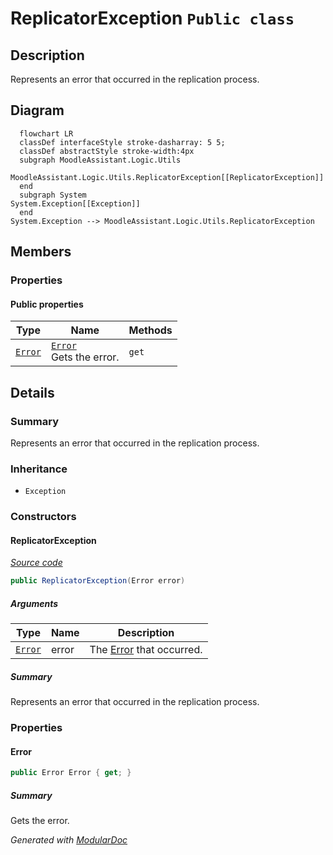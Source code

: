 # ReplicatorException `Public class`

## Description
Represents an error that occurred in the replication process.

## Diagram
```mermaid
  flowchart LR
  classDef interfaceStyle stroke-dasharray: 5 5;
  classDef abstractStyle stroke-width:4px
  subgraph MoodleAssistant.Logic.Utils
  MoodleAssistant.Logic.Utils.ReplicatorException[[ReplicatorException]]
  end
  subgraph System
System.Exception[[Exception]]
  end
System.Exception --> MoodleAssistant.Logic.Utils.ReplicatorException
```

## Members
### Properties
#### Public  properties
| Type | Name | Methods |
| --- | --- | --- |
| [`Error`](./Error.md) | [`Error`](#error)<br>Gets the error. | `get` |

## Details
### Summary
Represents an error that occurred in the replication process.

### Inheritance
 - `Exception`

### Constructors
#### ReplicatorException
[*Source code*](https://github.com///blob//MoodleAssistant/Logic/Utils/ReplicatorException.cs#L11)
```csharp
public ReplicatorException(Error error)
```
##### Arguments
| Type | Name | Description |
| --- | --- | --- |
| [`Error`](./Error.md) | error | The [Error](./Error.md) that occurred. |

##### Summary
Represents an error that occurred in the replication process.

### Properties
#### Error
```csharp
public Error Error { get; }
```
##### Summary
Gets the error.

*Generated with* [*ModularDoc*](https://github.com/hailstorm75/ModularDoc)
